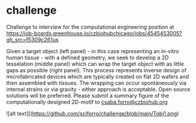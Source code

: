 # challenge
Challenge to interview for the computational engineering position at https://job-boards.greenhouse.io/czbiohubchicago/jobs/4545453005?gh_src=f5309c261us 

Given a target object (left panel) - in this case representing an in-vitro human tissue - with a defined geometry, we seek to develop a 2D tesselation (middle panel) which can wrap the target object with as little gaps as possible (right panel). This process represents inverse design of microfabricated devices which are typically created on flat 2D wafers and then assembled with tissues. The wrapping can occur spontaneously via internal strains or via gravity - either approach is acceptable. Open source solutions will be preferred. Please submit a summary figure of the computationally designed 2D-motif to csaba.forro@czbiohub.org


![alt text][(https://github.com/sciforro/challenge/blob/main/Tobj1.png)

